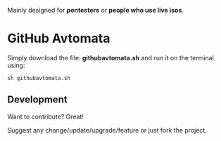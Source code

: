 Mainly designed for **pentesters** or **people who use live isos**.

# GitHub Avtomata
Simply download the file: **githubavtomata.sh** and run it on the terminal using:

```sh githubavtomata.sh```

## Development
Want to contribute? Great!

Suggest any change/update/upgrade/feature or just fork the project.
